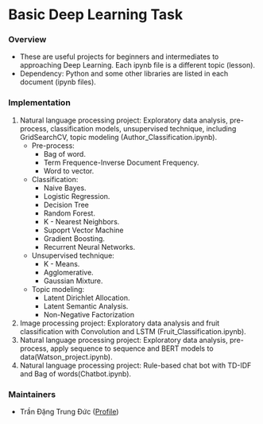 # Basic Deep Learning Task

[//]: # (Logo)

### Overview
- These are useful projects for beginners and intermediates to approaching Deep Learning. Each ipynb file is a different topic (lesson).
- Dependency: Python and some other libraries are listed in each document (ipynb files).

### Implementation
1. Natural language processing project: Exploratory data analysis, pre-process, classification models, unsupervised technique, including GridSearchCV, topic modeling (Author_Classification.ipynb).
    - Pre-process:
        - Bag of word.
        - Term Frequence-Inverse Document Frequency.
        - Word to vector.
    - Classification:
        - Naive Bayes.
        - Logistic Regression.
        - Decision Tree
        - Random Forest.
        - K - Nearest Neighbors.
        - Supoprt Vector Machine
        - Gradient Boosting.
        - Recurrent Neural Networks.
    - Unsupervised technique:
        - K - Means.
        - Agglomerative.
        - Gaussian Mixture.
    - Topic modeling:
        - Latent Dirichlet Allocation.
        - Latent Semantic Analysis.
        - Non-Negative Factorization
3. Image processing project: Exploratory data analysis and fruit classification with Convolution and LSTM (Fruit_Classification.ipynb).
4. Natural language processing project: Exploratory data analysis, pre-process, apply sequence to sequence and BERT models to data(Watson_project.ipynb).
5. Natural language processing project: Rule-based chat bot with TD-IDF and Bag of words(Chatbot.ipynb).
### Maintainers
* Trần Đặng Trung Đức ([Profile](https://github.com/trandangtrungduc))

[//]: # (License)
